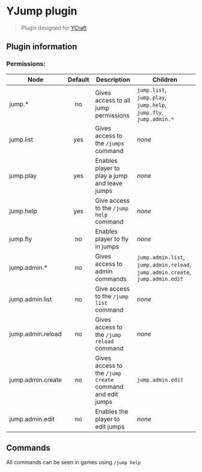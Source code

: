 YJump plugin
============

> Plugin designed for [YCraft](https://ycraft.fr)

## Plugin information

### Permissions:

| Node              | Default | Description                                               | Children
|-------------------|:-------:|-----------------------------------------------------------|---------
| jump.*            | no      | Gives access to all jump permissions                      | `jump.list`, `jump.play`, `jump.help`, `jump.fly`, `jump.admin.*`
| jump.list         | yes     | Gives access to the `/jumps` command                      | *none*
| jump.play         | yes     | Enables player to play a jump and leave jumps             | *none*
| jump.help         | yes     | Give access to the `/jump help` command                   | *none*
| jump.fly          | no      | Enables player to fly in jumps                            | *none*
| jump.admin.*      | no      | Gives access to admin commands                            | `jump.admin.list`, `jump.admin.reload`, `jump.admin.create`, `jump.admin.edit`
| jump.admin.list   | no      | Give access to the `/jump list` command                   | *none*
| jump.admin.reload | no      | Gives access to the `/jump reload` command                | *none*
| jump.admin.create | no      | Gives access to the `/jump create` command and edit jumps | `jump.admin.edit`
| jump.admin.edit   | no      | Enables the player to edit jumps                          | *none*

## Commands
All commands can be seen in games using `/jump help`
